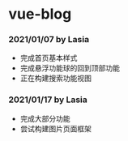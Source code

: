 # vue-blog

### 2021/01/07 by Lasia
- 完成首页基本样式
- 完成悬浮功能球的回到顶部功能
- 正在构建搜索功能视图


### 2021/01/17 by Lasia
- 完成大部分功能
- 尝试构建图片页面框架